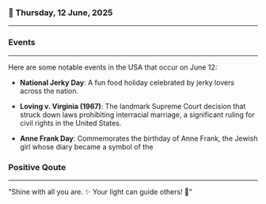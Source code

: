 ### 📅 Thursday, 12 June, 2025
------
### Events
------
Here are some notable events in the USA that occur on June 12:

- **National Jerky Day**: A fun food holiday celebrated by jerky lovers across the nation.
  
- **Loving v. Virginia (1967)**: The landmark Supreme Court decision that struck down laws prohibiting interracial marriage, a significant ruling for civil rights in the United States.

- **Anne Frank Day**: Commemorates the birthday of Anne Frank, the Jewish girl whose diary became a symbol of the
### Positive Qoute
------
"Shine with all you are. ✨ Your light can guide others! 💖"
